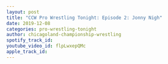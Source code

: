 ```yaml
---
layout: post
title: "CCW Pro Wrestling Tonight: Episode 2: Jonny Nigh"
date: 2019-12-08
categories: pro-wrestling-tonight
author: chicagoland-championship-wrestling
spotify_track_id: 
youtube_video_id: flpLwxepQMc
apple_track_id: 
---
```

